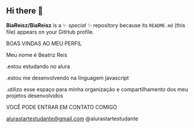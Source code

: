 ## Hi there 👋

**BiaReisz/BiaReisz** is a ✨ _special_ ✨ repository because its `README.md` (this file) appears on your GitHub profile.

BOAS VINDAS AO MEU PERFIL

Meu nome é Beatriz Reis

.estou estudando no alura

.estou me desenvolvendo na linguagem javascript

.utilizo esse espaço para minha organização e compartilhamento dos meu projetos desenvolvidos

VOCÊ PODE ENTRAR EM CONTATO COMIGO

alurastartestudante@gmail.com
@alurastartestudante
